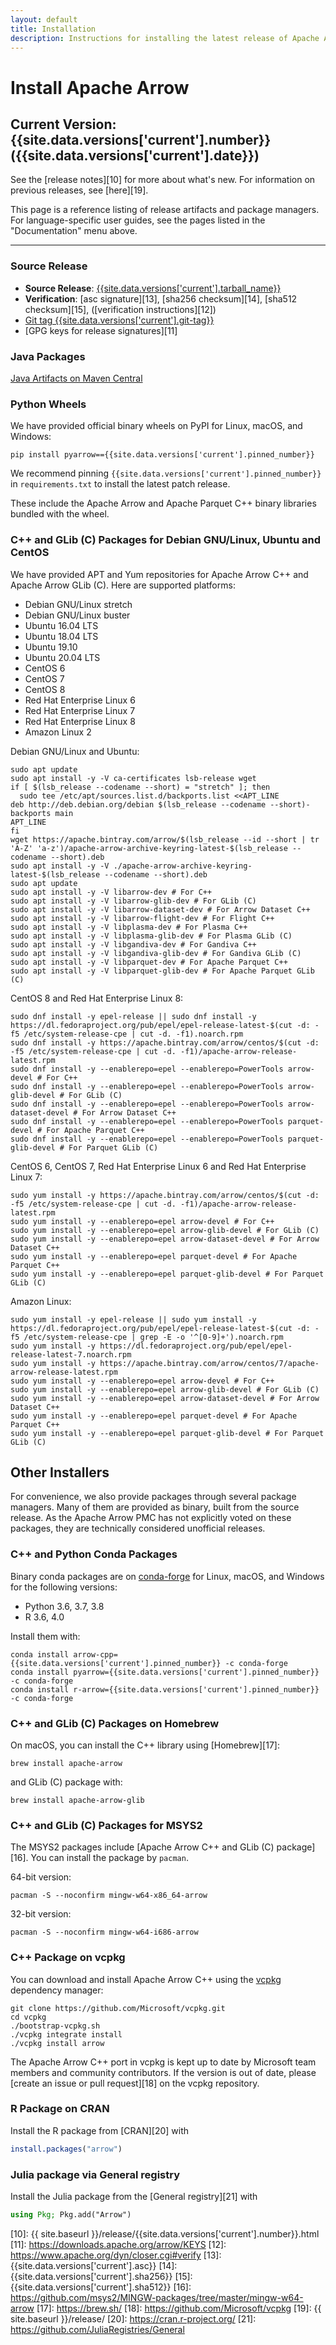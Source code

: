 ```yaml
---
layout: default
title: Installation
description: Instructions for installing the latest release of Apache Arrow
---
```

<!--
{% comment %}
Licensed to the Apache Software Foundation (ASF) under one or more
contributor license agreements.  See the NOTICE file distributed with
this work for additional information regarding copyright ownership.
The ASF licenses this file to you under the Apache License, Version 2.0
(the "License"); you may not use this file except in compliance with
the License.  You may obtain a copy of the License at

http://www.apache.org/licenses/LICENSE-2.0

Unless required by applicable law or agreed to in writing, software
distributed under the License is distributed on an "AS IS" BASIS,
WITHOUT WARRANTIES OR CONDITIONS OF ANY KIND, either express or implied.
See the License for the specific language governing permissions and
limitations under the License.
{% endcomment %}
-->

# Install Apache Arrow

## Current Version: {{site.data.versions['current'].number}} ({{site.data.versions['current'].date}})

See the [release notes][10] for more about what's new. For information on previous releases, see [here][19].

This page is a reference listing of release artifacts and package managers. For language-specific user guides, see the pages listed in the "Documentation" menu above.

----

### Source Release

* **Source Release**: [{{site.data.versions['current'].tarball_name}}][6]
* **Verification**: [asc signature][13], [sha256 checksum][14], [sha512 checksum][15], ([verification instructions][12])
* [Git tag {{site.data.versions['current'].git-tag}}][2]
* [GPG keys for release signatures][11]

### Java Packages

[Java Artifacts on Maven Central][4]

### Python Wheels

We have provided official binary wheels on PyPI for Linux, macOS, and Windows:

```shell
pip install pyarrow=={{site.data.versions['current'].pinned_number}}
```

We recommend pinning `{{site.data.versions['current'].pinned_number}}`
in `requirements.txt` to install the latest patch release.

These include the Apache Arrow and Apache Parquet C++ binary libraries bundled
with the wheel.

### C++ and GLib (C) Packages for Debian GNU/Linux, Ubuntu and CentOS

We have provided APT and Yum repositories for Apache Arrow C++ and
Apache Arrow GLib (C). Here are supported platforms:

* Debian GNU/Linux stretch
* Debian GNU/Linux buster
* Ubuntu 16.04 LTS
* Ubuntu 18.04 LTS
* Ubuntu 19.10
* Ubuntu 20.04 LTS
* CentOS 6
* CentOS 7
* CentOS 8
* Red Hat Enterprise Linux 6
* Red Hat Enterprise Linux 7
* Red Hat Enterprise Linux 8
* Amazon Linux 2

Debian GNU/Linux and Ubuntu:

```shell
sudo apt update
sudo apt install -y -V ca-certificates lsb-release wget
if [ $(lsb_release --codename --short) = "stretch" ]; then
  sudo tee /etc/apt/sources.list.d/backports.list <<APT_LINE
deb http://deb.debian.org/debian $(lsb_release --codename --short)-backports main
APT_LINE
fi
wget https://apache.bintray.com/arrow/$(lsb_release --id --short | tr 'A-Z' 'a-z')/apache-arrow-archive-keyring-latest-$(lsb_release --codename --short).deb
sudo apt install -y -V ./apache-arrow-archive-keyring-latest-$(lsb_release --codename --short).deb
sudo apt update
sudo apt install -y -V libarrow-dev # For C++
sudo apt install -y -V libarrow-glib-dev # For GLib (C)
sudo apt install -y -V libarrow-dataset-dev # For Arrow Dataset C++
sudo apt install -y -V libarrow-flight-dev # For Flight C++
sudo apt install -y -V libplasma-dev # For Plasma C++
sudo apt install -y -V libplasma-glib-dev # For Plasma GLib (C)
sudo apt install -y -V libgandiva-dev # For Gandiva C++
sudo apt install -y -V libgandiva-glib-dev # For Gandiva GLib (C)
sudo apt install -y -V libparquet-dev # For Apache Parquet C++
sudo apt install -y -V libparquet-glib-dev # For Apache Parquet GLib (C)
```

CentOS 8 and Red Hat Enterprise Linux 8:

```shell
sudo dnf install -y epel-release || sudo dnf install -y https://dl.fedoraproject.org/pub/epel/epel-release-latest-$(cut -d: -f5 /etc/system-release-cpe | cut -d. -f1).noarch.rpm
sudo dnf install -y https://apache.bintray.com/arrow/centos/$(cut -d: -f5 /etc/system-release-cpe | cut -d. -f1)/apache-arrow-release-latest.rpm
sudo dnf install -y --enablerepo=epel --enablerepo=PowerTools arrow-devel # For C++
sudo dnf install -y --enablerepo=epel --enablerepo=PowerTools arrow-glib-devel # For GLib (C)
sudo dnf install -y --enablerepo=epel --enablerepo=PowerTools arrow-dataset-devel # For Arrow Dataset C++
sudo dnf install -y --enablerepo=epel --enablerepo=PowerTools parquet-devel # For Apache Parquet C++
sudo dnf install -y --enablerepo=epel --enablerepo=PowerTools parquet-glib-devel # For Parquet GLib (C)
```

CentOS 6, CentOS 7, Red Hat Enterprise Linux 6 and Red Hat Enterprise Linux 7:

```shell
sudo yum install -y https://apache.bintray.com/arrow/centos/$(cut -d: -f5 /etc/system-release-cpe | cut -d. -f1)/apache-arrow-release-latest.rpm
sudo yum install -y --enablerepo=epel arrow-devel # For C++
sudo yum install -y --enablerepo=epel arrow-glib-devel # For GLib (C)
sudo yum install -y --enablerepo=epel arrow-dataset-devel # For Arrow Dataset C++
sudo yum install -y --enablerepo=epel parquet-devel # For Apache Parquet C++
sudo yum install -y --enablerepo=epel parquet-glib-devel # For Parquet GLib (C)
```

Amazon Linux:

```shell
sudo yum install -y epel-release || sudo yum install -y https://dl.fedoraproject.org/pub/epel/epel-release-latest-$(cut -d: -f5 /etc/system-release-cpe | grep -E -o '^[0-9]+').noarch.rpm
sudo yum install -y https://dl.fedoraproject.org/pub/epel/epel-release-latest-7.noarch.rpm
sudo yum install -y https://apache.bintray.com/arrow/centos/7/apache-arrow-release-latest.rpm
sudo yum install -y --enablerepo=epel arrow-devel # For C++
sudo yum install -y --enablerepo=epel arrow-glib-devel # For GLib (C)
sudo yum install -y --enablerepo=epel arrow-dataset-devel # For Arrow Dataset C++
sudo yum install -y --enablerepo=epel parquet-devel # For Apache Parquet C++
sudo yum install -y --enablerepo=epel parquet-glib-devel # For Parquet GLib (C)
```

## Other Installers

For convenience, we also provide packages through several package managers. Many of them are provided as binary, built from the source release. As the Apache Arrow PMC has not explicitly voted on these packages, they are technically considered unofficial releases.

### C++ and Python Conda Packages

Binary conda packages are on [conda-forge][5] for Linux, macOS, and Windows
for the following versions:

* Python 3.6, 3.7, 3.8
* R 3.6, 4.0

Install them with:

```shell
conda install arrow-cpp={{site.data.versions['current'].pinned_number}} -c conda-forge
conda install pyarrow={{site.data.versions['current'].pinned_number}} -c conda-forge
conda install r-arrow={{site.data.versions['current'].pinned_number}} -c conda-forge
```

### C++ and GLib (C) Packages on Homebrew

On macOS, you can install the C++ library using
[Homebrew][17]:

```shell
brew install apache-arrow
```

and GLib (C) package with:

```shell
brew install apache-arrow-glib
```

### C++ and GLib (C) Packages for MSYS2

The MSYS2 packages include [Apache Arrow C++ and GLib (C)
package][16]. You can install the package by `pacman`.

64-bit version:

```shell
pacman -S --noconfirm mingw-w64-x86_64-arrow
```

32-bit version:

```shell
pacman -S --noconfirm mingw-w64-i686-arrow
```

### C++ Package on vcpkg

You can download and install Apache Arrow C++ using the [vcpkg](https://github.com/Microsoft/vcpkg) dependency manager:

```shell
git clone https://github.com/Microsoft/vcpkg.git
cd vcpkg
./bootstrap-vcpkg.sh
./vcpkg integrate install
./vcpkg install arrow
```

The Apache Arrow C++ port in vcpkg is kept up to date by Microsoft team members and community contributors. If the version is out of date, please [create an issue or pull request][18] on the vcpkg repository.

### R Package on CRAN

Install the R package from [CRAN][20] with

```r
install.packages("arrow")
```

### Julia package via General registry

Install the Julia package from the [General registry][21] with

```julia
using Pkg; Pkg.add("Arrow")
```

[1]: {{site.data.versions['current'].mirrors}}
[2]: {{site.data.versions['current'].github-tag-link}}
[4]: {{site.data.versions['current'].java-artifacts}}
[5]: https://conda-forge.github.io
[6]: {{site.data.versions['current'].mirrors-tar}}
[10]: {{ site.baseurl }}/release/{{site.data.versions['current'].number}}.html
[11]: https://downloads.apache.org/arrow/KEYS
[12]: https://www.apache.org/dyn/closer.cgi#verify
[13]: {{site.data.versions['current'].asc}}
[14]: {{site.data.versions['current'].sha256}}
[15]: {{site.data.versions['current'].sha512}}
[16]: https://github.com/msys2/MINGW-packages/tree/master/mingw-w64-arrow
[17]: https://brew.sh/
[18]: https://github.com/Microsoft/vcpkg
[19]: {{ site.baseurl }}/release/
[20]: https://cran.r-project.org/
[21]: https://github.com/JuliaRegistries/General
